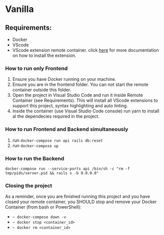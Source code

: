 # Vanilla


## Requirements:
- Docker 
- VScode
- VScode extension remote container. click [here](https://code.visualstudio.com/docs/remote/containers) for more documentation on how to install the extension.

### How to run only Frontend
1. Ensure you have Docker running on your machine.
2. Ensure you are in the frontend folder. You can not start the remote container outside this folder.
3. Open the project in Visual Studio Code and run it inside Remote Container (see Requirements). This will install all VScode extensions to support this project, syntax highlighting and auto linting.
4. Inside the container (use Visual Studio Code console) run yarn to install al the dependecies required in the project.

### How to run Frontend and Backend simultaneously
1. run ```docker-compose run api rails db:reset```
2. run ```docker-compose up```

### How to run the Backend 
```docker-compose run --service-ports api /bin/sh -c "rm -f tmp/pids/server.pid && rails s -b 0.0.0.0"```


### Closing the project

As a reminder, once you are finished running this project and you have closed your remote container, you SHOULD stop and remove your Docker Container (from bash or PowerShell):

- ```~ docker-compose down -v```
- ```~ docker stop <container_id>```
- ```~ docker rm <container_id>```

